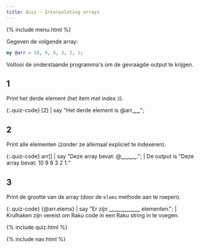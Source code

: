 ```yaml
---
title: Quiz — Interpolating arrays
---
```


{% include menu.html %}

Gegeven de volgende array:

```raku
my @arr = 10, 9, 8, 3, 2, 1;
```

Voltooi de onderstaande programma's om de gevraagde output te krijgen.

## 1

Print het derde element (het item met index `2`).

{:.quiz-code}
[2] | say &quot;Het derde element is @arr␣␣&quot;;

## 2

Print alle elementen (zonder ze allemaal expliciet te indexeren).

{:.quiz-code}
arr[] | say &quot;Deze array bevat: @␣␣␣␣.&quot;; | De output is ”Deze array bevat: 10 9 8 3 2 1.“

## 3

Print de grootte van de array (door de `elems` methode aan te roepen).

{:.quiz-code}
{@arr.elems} | say &quot;Er zijn ␣␣␣␣␣␣␣␣ elementen.&quot;; | Krulhaken zijn vereist om Raku code in een Raku string in te voegen.

{% include quiz.html %}

{% include nav.html %}